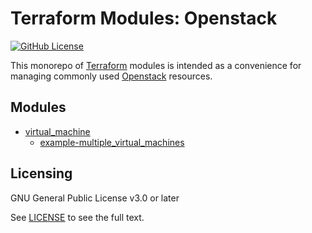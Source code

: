 # Terraform Modules: Openstack

[![GitHub License](https://img.shields.io/github/license/snapp/terraform-modules-openstack)](https://github.com/snapp/terraform-modules-openstack/blob/main/LICENSE)

This monorepo of [Terraform](https://www.terraform.io) modules is intended as a convenience for managing commonly used [Openstack](https://www.openstack.org) resources.

## Modules
- [virtual_machine](virtual_machine/README.md)
    - [example-multiple_virtual_machines](virtual_machine/examples/example-multiple_virtual_machines/README.md)

## Licensing

GNU General Public License v3.0 or later

See [LICENSE](https://www.gnu.org/licenses/gpl-3.0.txt) to see the full text.

